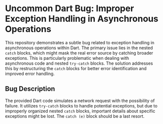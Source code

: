 # Uncommon Dart Bug: Improper Exception Handling in Asynchronous Operations

This repository demonstrates a subtle bug related to exception handling in asynchronous operations within Dart. The primary issue lies in the nested `catch` blocks, which might mask the real error source by catching broader exceptions.  This is particularly problematic when dealing with asynchronous code and nested `try-catch` blocks.  The solution addresses this by restructuring the `catch` blocks for better error identification and improved error handling.

## Bug Description
The provided Dart code simulates a network request with the possibility of failure. It utilizes `try-catch` blocks to handle potential exceptions, but due to improperly organized nested `catch` blocks, important details about specific exceptions might be lost. The `catch (e)` block should be a last resort.